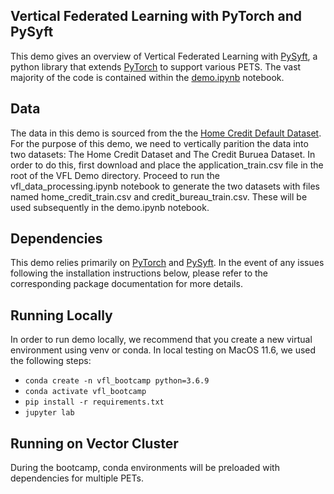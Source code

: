 ## Vertical Federated Learning with PyTorch and PySyft

This demo gives an overview of Vertical Federated Learning with [PySyft](https://github.com/OpenMined/PySyft), a python library that extends [PyTorch](https://pytorch.org/docs/stable/index.html) to support various PETS. The vast majority of the code is contained within the [demo.ipynb](demo.ipynb) notebook. 

## Data
The data in this demo is sourced from the the [Home Credit Default Dataset](https://www.kaggle.com/c/home-credit-default-risk/overview). For the purpose of this demo, we need to vertically parition the data into two datasets: The Home Credit Dataset and The Credit Buruea Dataset. In order to do this, first download and place the application_train.csv file in the root of the VFL Demo directory. Proceed to run the vfl_data_processing.ipynb notebook to generate the two datasets with files named home_credit_train.csv and credit_bureau_train.csv. These will be used subsequently in the demo.ipynb notebook.

## Dependencies
This demo relies primarily on [PyTorch](https://pytorch.org/docs/stable/index.html) and [PySyft](https://github.com/OpenMined/PySyft). In the event of any issues following the installation instructions below, please refer to the corresponding package documentation for more details.

## Running Locally
In order to run demo locally, we recommend that you create a new virtual environment using venv or conda. In local testing on MacOS 11.6, we used the following steps: 
- ```conda create -n vfl_bootcamp python=3.6.9```
- ```conda activate vfl_bootcamp```
- ```pip install -r requirements.txt```
- ```jupyter lab```

## Running on Vector Cluster
During the bootcamp, conda environments will be preloaded with dependencies for multiple PETs.
